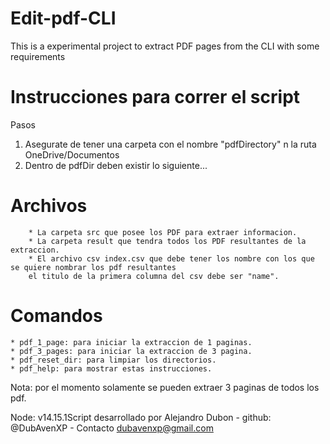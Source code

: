 # Edit-pdf-CLI
This is a experimental project to extract PDF pages from the CLI with some requirements

# Instrucciones para correr el script
Pasos
1. Asegurate de tener una carpeta con el nombre "pdfDirectory" n la ruta OneDrive/Documentos
2. Dentro de pdfDir deben existir lo siguiente...
# Archivos
        * La carpeta src que posee los PDF para extraer informacion.
        * La carpeta result que tendra todos los PDF resultantes de la extraccion.
        * El archivo csv index.csv que debe tener los nombre con los que se quiere nombrar los pdf resultantes 
        el titulo de la primera columna del csv debe ser "name".
# Comandos
    * pdf_1_page: para iniciar la extraccion de 1 paginas.
    * pdf_3_pages: para iniciar la extraccion de 3 pagina.
    * pdf_reset_dir: para limpiar los directorios.
    * pdf_help: para mostrar estas instrucciones.

Nota: por el momento solamente se pueden extraer 3 paginas de todos los pdf.

Node: v14.15.1Script desarrollado por Alejandro Dubon - github: @DubAvenXP - Contacto dubavenxp@gmail.com

